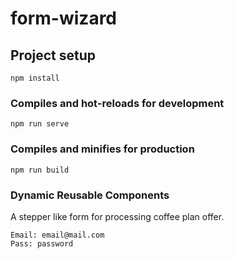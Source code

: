# form-wizard

## Project setup
```
npm install
```

### Compiles and hot-reloads for development
```
npm run serve
```

### Compiles and minifies for production
```
npm run build
```

### Dynamic Reusable Components
A stepper like form for processing coffee plan offer.
```
Email: email@mail.com
Pass: password
```

